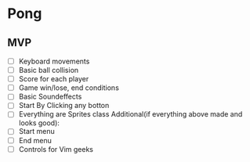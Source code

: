 # Pong

## MVP
- [ ] Keyboard movements
- [ ] Basic ball collision
- [ ] Score for each player
- [ ] Game win/lose, end conditions
- [ ] Basic Soundeffects
- [ ] Start By Clicking any botton
- [ ] Everything are Sprites class
Additional(if everything above made and looks good):
- [ ] Start menu
- [ ] End menu
- [ ] Controls for Vim geeks
